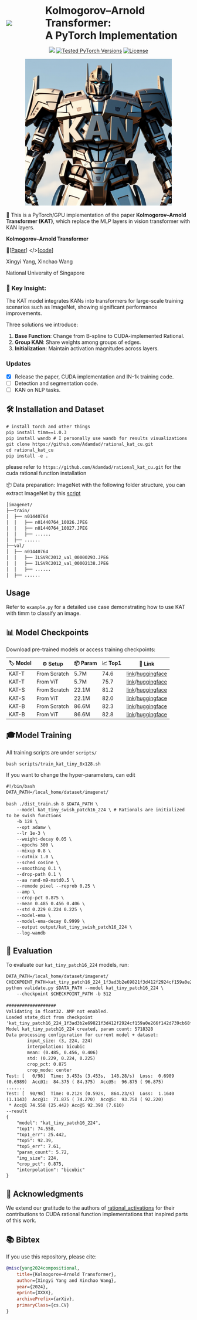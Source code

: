 <div style="display: flex; align-items: center;">
    <img src="assets/DALL·E 2024-09-18 00.03.35 - A logo design featuring a split face, with the left side being a large, clear, and bold letter 'K' in a metallic, iron style. The 'K' should have an i.webp" width="100" style="margin-right: 20px;">
    <h1 style="margin: 0;">Kolmogorov–Arnold Transformer: <br>A PyTorch Implementation</h1>
</div>

<p align="center">
<a href="https://arxiv.org/abs/2405.07992" alt="arXiv">
    <img src="https://img.shields.io/badge/arXiv-2405.07992-b31b1b.svg?style=flat" /></a>
      <a href="https://pytorch.org/"><img src="https://img.shields.io/badge/PyTorch-1.x %20%7C%202.x-673ab7.svg" alt="Tested PyTorch Versions"></a>
  <a href="https://opensource.org/licenses/MIT"><img src="https://img.shields.io/badge/License-MIT-4caf50.svg" alt="License"></a>
</p>

<p align="center">
<img src="assets/KAT.png" width="400"> <br>
</p>

🎉 This is a PyTorch/GPU implementation of the paper **Kolmogorov–Arnold Transformer (KAT)**, which replace the MLP layers in vision transformer with KAN layers.

**Kolmogorov–Arnold Transformer**

 📝[[Paper](https://arxiv.org/abs/2407.06182)] </>[[code](https://github.com/Adamdad/kat)]

Xingyi Yang, Xinchao Wang

National University of Singapore

### 🔑 Key Insight:

The KAT model integrates KANs into transformers for large-scale training scenarios such as ImageNet, showing significant performance improvements.

Three solutions we introduce:
1. **Base Function**: Change from B-spline to CUDA-implemented Rational.
2. **Group KAN**: Share weights among groups of edges.
3. **Initialization**: Maintain activation magnitudes across layers.

### Updates
- [x] Release the paper, CUDA implementation and IN-1k training code.
- [ ] Detection and segmentation code.
- [ ] KAN on NLP tasks.

## 🛠️ Installation and Dataset

```shell
# install torch and other things
pip install timm==1.0.3
pip install wandb # I personally use wandb for results visualizations
git clone https://github.com/Adamdad/rational_kat_cu.git
cd rational_kat_cu
pip install -e .
```
please refer to `https://github.com/Adamdad/rational_kat_cu.git` for the cuda rational function installation

📦 Data preparation: ImageNet with the following folder structure, you can extract ImageNet by this [script](https://gist.github.com/BIGBALLON/8a71d225eff18d88e469e6ea9b39cef4)

```
│imagenet/
├──train/
│  ├── n01440764
│  │   ├── n01440764_10026.JPEG
│  │   ├── n01440764_10027.JPEG
│  │   ├── ......
│  ├── ......
├──val/
│  ├── n01440764
│  │   ├── ILSVRC2012_val_00000293.JPEG
│  │   ├── ILSVRC2012_val_00002138.JPEG
│  │   ├── ......
│  ├── ......
```

## Usage

Refer to `example.py` for a detailed use case demonstrating how to use KAT with timm to classify an image.

## 📊 Model Checkpoints
Download pre-trained models or access training checkpoints:

|🏷️ Model |⚙️ Setup |📦 Param| 📈 Top1 |🔗 Link|
| ---|---|---| ---|---|
|KAT-T| From Scratch|5.7M | 74.6| [link](https://github.com/Adamdad/kat/releases/download/checkpoint/kat_small_patch16_224_32487885cf13d2c14e461c9016fac8ad43f7c769171f132530941e930aeb5fe2.pth)/[huggingface](https://huggingface.co/adamdad/kat_tiny_patch16_224)
|KAT-T | From ViT | 5.7M | 75.7| [link](https://github.com/Adamdad/kat/releases/download/checkpoint/kat_tiny_patch16_224-finetune_64f124d003803e4a7e1aba1ba23500ace359b544e8a5f0110993f25052e402fb.pth)/[huggingface](https://huggingface.co/adamdad/kat_tiny_patch16_224.vitft)
|KAT-S| From Scratch| 22.1M | 81.2| [link](https://github.com/Adamdad/kat/releases/download/checkpoint/kat_tiny_patch16_224_1f3ad3b2e69821f3d412f2924cf159a0e266f142d739cb68f68f796f5a0fe289.pth)/[huggingface](https://huggingface.co/adamdad/kat_small_patch16_224)
|KAT-S | From ViT |22.1M | 82.0| [link](https://github.com/Adamdad/kat/releases/download/checkpoint/kat_small_patch_224-finetune_3ae087a4c28e2993468eb377d5151350c52c80b2a70cc48ceec63d1328ba58e0.pth)/[huggingface](https://huggingface.co/adamdad/kat_small_patch16_224.vitft)
| KAT-B| From Scratch |86.6M| 82.3 | [link](https://github.com/Adamdad/kat/releases/download/checkpoint/kat_base_patch16_224_abff874d925d756d15cde97303f772a3460ddbd44b9c53fb9ce5cf15be230fb6.pth)/[huggingface](https://huggingface.co/adamdad/kat_base_patch16_224)
|  KAT-B | From ViT |86.6M| 82.8 | [link](https://huggingface.co/adamdad/kat_pretained/resolve/main/kat_base_patch16_224-finetune_440bf1ead9dd8ecab642078cfb60ae542f1fa33ca65517260501e02c011e38f2.pth)/[huggingface](https://huggingface.co/adamdad/kat_base_patch16_224.vitft)|

## 🎓Model Training

All training scripts are under `scripts/`
```shell
bash scripts/train_kat_tiny_8x128.sh
```

If you want to change the hyper-parameters, can edit
```shell
#!/bin/bash
DATA_PATH=/local_home/dataset/imagenet/

bash ./dist_train.sh 8 $DATA_PATH \
    --model kat_tiny_swish_patch16_224 \ # Rationals are initialized to be swish functions 
    -b 128 \
    --opt adamw \
    --lr 1e-3 \
    --weight-decay 0.05 \
    --epochs 300 \
    --mixup 0.8 \
    --cutmix 1.0 \
    --sched cosine \
    --smoothing 0.1 \
    --drop-path 0.1 \
    --aa rand-m9-mstd0.5 \
    --remode pixel --reprob 0.25 \
    --amp \
    --crop-pct 0.875 \
    --mean 0.485 0.456 0.406 \
    --std 0.229 0.224 0.225 \
    --model-ema \
    --model-ema-decay 0.9999 \
    --output output/kat_tiny_swish_patch16_224 \
    --log-wandb
```

## 🧪 Evaluation
To evaluate our `kat_tiny_patch16_224` models, run:

```shell
DATA_PATH=/local_home/dataset/imagenet/
CHECKPOINT_PATH=kat_tiny_patch16_224_1f3ad3b2e69821f3d412f2924cf159a0e266f142d739cb68f68f796f5a0fe289.pth
python validate.py $DATA_PATH --model kat_tiny_patch16_224 \
    --checkpoint $CHECKPOINT_PATH -b 512

###################
Validating in float32. AMP not enabled.
Loaded state_dict from checkpoint 'kat_tiny_patch16_224_1f3ad3b2e69821f3d412f2924cf159a0e266f142d739cb68f68f796f5a0fe289.pth'
Model kat_tiny_patch16_224 created, param count: 5718328
Data processing configuration for current model + dataset:
        input_size: (3, 224, 224)
        interpolation: bicubic
        mean: (0.485, 0.456, 0.406)
        std: (0.229, 0.224, 0.225)
        crop_pct: 0.875
        crop_mode: center
Test: [   0/98]  Time: 3.453s (3.453s,  148.28/s)  Loss:  0.6989 (0.6989)  Acc@1:  84.375 ( 84.375)  Acc@5:  96.875 ( 96.875)
.......
Test: [  90/98]  Time: 0.212s (0.592s,  864.23/s)  Loss:  1.1640 (1.1143)  Acc@1:  71.875 ( 74.270)  Acc@5:  93.750 ( 92.220)
 * Acc@1 74.558 (25.442) Acc@5 92.390 (7.610)
--result
{
    "model": "kat_tiny_patch16_224",
    "top1": 74.558,
    "top1_err": 25.442,
    "top5": 92.39,
    "top5_err": 7.61,
    "param_count": 5.72,
    "img_size": 224,
    "crop_pct": 0.875,
    "interpolation": "bicubic"
}
```


## 🙏 Acknowledgments
We extend our gratitude to the authors of [rational_activations](https://github.com/ml-research/rational_activations) for their contributions to CUDA rational function implementations that inspired parts of this work.

## 📚 Bibtex
If you use this repository, please cite:
```bibtex
@misc{yang2024compositional,
    title={Kolmogorov–Arnold Transformer},
    author={Xingyi Yang and Xinchao Wang},
    year={2024},
    eprint={XXXX},
    archivePrefix={arXiv},
    primaryClass={cs.CV}
}
```